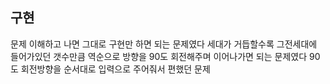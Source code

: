 ## 구현

문제 이해하고 나면 그대로 구현만 하면 되는 문제였다
세대가 거듭할수록 그전세대에 들어가있던 갯수만큼 역순으로 방향을 90도 회전해주며 이어나가면 되는 문제였다
90도 회전방향을 순서대로 입력으로 주어줘서 편했던 문제
